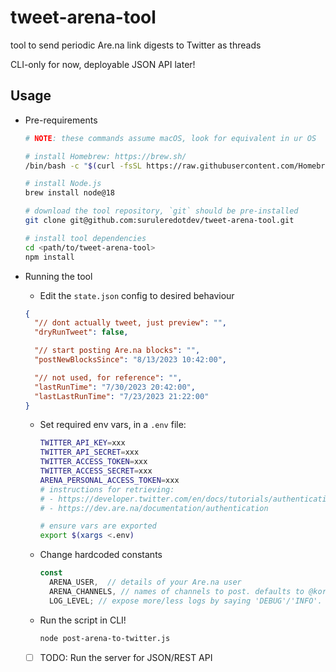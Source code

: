 # tweet-arena-tool

tool to send periodic Are.na link digests to Twitter as threads

CLI-only for now, deployable JSON API later!

## Usage

- Pre-requirements
  ```sh
  # NOTE: these commands assume macOS, look for equivalent in ur OS

  # install Homebrew: https://brew.sh/
  /bin/bash -c "$(curl -fsSL https://raw.githubusercontent.com/Homebrew/install/HEAD/install.sh)"

  # install Node.js
  brew install node@18 

  # download the tool repository, `git` should be pre-installed
  git clone git@github.com:suruleredotdev/tweet-arena-tool.git
  
  # install tool dependencies
  cd <path/to/tweet-arena-tool>
  npm install
  ```

- Running the tool

  - Edit the `state.json` config to desired behaviour
  ```json
  {
    "// dont actually tweet, just preview": "",
    "dryRunTweet": false,

    "// start posting Are.na blocks": "",
    "postNewBlocksSince": "8/13/2023 10:42:00",

    "// not used, for reference": "",
    "lastRunTime": "7/30/2023 20:42:00",
    "lastLastRunTime": "7/23/2023 21:22:00"
  } 
  ```

  - Set required env vars, in a `.env` file:
      ```sh
      TWITTER_API_KEY=xxx
      TWITTER_API_SECRET=xxx
      TWITTER_ACCESS_TOKEN=xxx
      TWITTER_ACCESS_SECRET=xxx
      ARENA_PERSONAL_ACCESS_TOKEN=xxx
      # instructions for retrieving:
      # - https://developer.twitter.com/en/docs/tutorials/authenticating-with-twitter-api-for-enterprise/authentication-method-overview#oauth1.0a
      # - https://dev.are.na/documentation/authentication

      # ensure vars are exported
      export $(xargs <.env)
      ```

  - Change hardcoded constants
      ```js
      const
        ARENA_USER,  // details of your Are.na user
        ARENA_CHANNELS, // names of channels to post. defaults to @korede-ta's channels TODO: make this dynamic
        LOG_LEVEL; // expose more/less logs by saying 'DEBUG'/'INFO'. defaults to 'ERROR'
      ```

  - Run the script in CLI!
      ```sh
      node post-arena-to-twitter.js
      ```

  - [ ] TODO: Run the server for JSON/REST API
